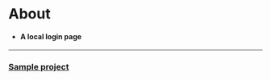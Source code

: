 <h1>About</h1>

- <h4>A local login page</h4>

<hr/>

<h3>
  <a href = "https://MmdQurani.github.io/login_page_js/">Sample project</a>
</h3>
